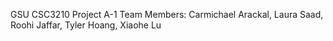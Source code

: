 GSU CSC3210 Project A-1
Team Members: Carmichael Arackal, Laura Saad, Roohi Jaffar, Tyler Hoang, Xiaohe Lu
